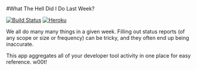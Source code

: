 #What The Hell Did I Do Last Week? 

[![Build Status](https://travis-ci.org/mnitchie/WhatTheHellDidIDoLastWeek.svg)](https://travis-ci.org/mnitchie/WhatTheHellDidIDoLastWeek)
[![Heroku](https://heroku-badge.herokuapp.com/?app=whispering-temple-1544)](http://whispering-temple-1544.herokuapp.com)

We all do many many things in a given week. Filling out status reports (of any scope or size or frequency) can be tricky, and they often end up being inaccurate. 

This app aggregates all of your developer tool activity in one place for easy reference. w00t!